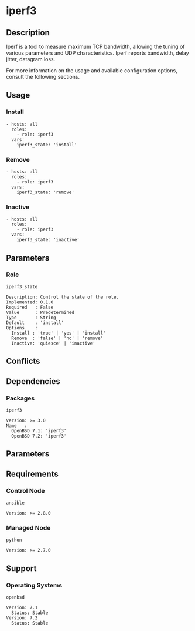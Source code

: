 # iperf3

## Description

Iperf is a tool to measure maximum TCP bandwidth, allowing the tuning of various
parameters and UDP characteristics. Iperf reports bandwidth, delay jitter,
datagram loss.

For more information on the usage and available configuration options,
consult the following sections.

## Usage

### Install

```
- hosts: all
  roles:
    - role: iperf3
  vars:
    iperf3_state: 'install'
```

### Remove

```
- hosts: all
  roles:
    - role: iperf3
  vars:
    iperf3_state: 'remove'
```

### Inactive

```
- hosts: all
  roles:
    - role: iperf3
  vars:
    iperf3_state: 'inactive'
```

## Parameters

### Role

`iperf3_state`

    Description: Control the state of the role.
    Implemented: 0.1.0
    Required   : False
    Value      : Predetermined
    Type       : String
    Default    : 'install'
    Options    :
      Install : 'true' | 'yes' | 'install'
      Remove  : 'false' | 'no' | 'remove'
      Inactive: 'quiesce' | 'inactive'

## Conflicts

## Dependencies

### Packages

`iperf3`

    Version: >= 3.0
    Name   :
      OpenBSD 7.1: 'iperf3'
      OpenBSD 7.2: 'iperf3'

## Parameters

## Requirements

### Control Node

`ansible`

    Version: >= 2.8.0

### Managed Node

`python`

    Version: >= 2.7.0

## Support

### Operating Systems

`openbsd`

    Version: 7.1
      Status: Stable
    Version: 7.2
      Status: Stable
